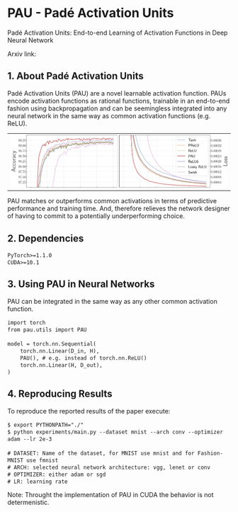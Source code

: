 # PAU - Padé Activation Units
Padé Activation Units: End-to-end Learning of Activation Functions in Deep Neural Network 

Arxiv link:

## 1. About Padé Activation Units

Padé Activation Units (PAU) are a novel learnable activation function. PAUs encode activation functions as rational functions, trainable in an end-to-end fashion using backpropagation and can be seemingless integrated into any neural network in the same way as common activation functions (e.g. ReLU).

<table border="0">
<tr>
    <td>
    <img src="./images/results.png" width="100%" />
    </td>
</tr>
</table>

PAU matches or outperforms common activations in terms of predictive performance and training time. 
And, therefore relieves the network designer of having to commit to a potentially underperforming choice.

## 2. Dependencies
    PyTorch>=1.1.0
    CUDA>=10.1

## 3. Using PAU in Neural Networks

PAU can be integrated in the same way as any other common activation function.

~~~~
import torch
from pau.utils import PAU

model = torch.nn.Sequential(
    torch.nn.Linear(D_in, H),
    PAU(), # e.g. instead of torch.nn.ReLU() 
    torch.nn.Linear(H, D_out),
)
~~~~

## 4. Reproducing Results

To reproduce the reported results of the paper execute:

	$ export PYTHONPATH="./"
	$ python experiments/main.py --dataset mnist --arch conv --optimizer adam --lr 2e-3

	# DATASET: Name of the dataset, for MNIST use mnist and for Fashion-MNIST use fmnist
	# ARCH: selected neural network architecture: vgg, lenet or conv
	# OPTIMIZER: either adam or sgd
	# LR: learning rate

Note: Throught the implementation of PAU in CUDA the behavior is not determenistic.
